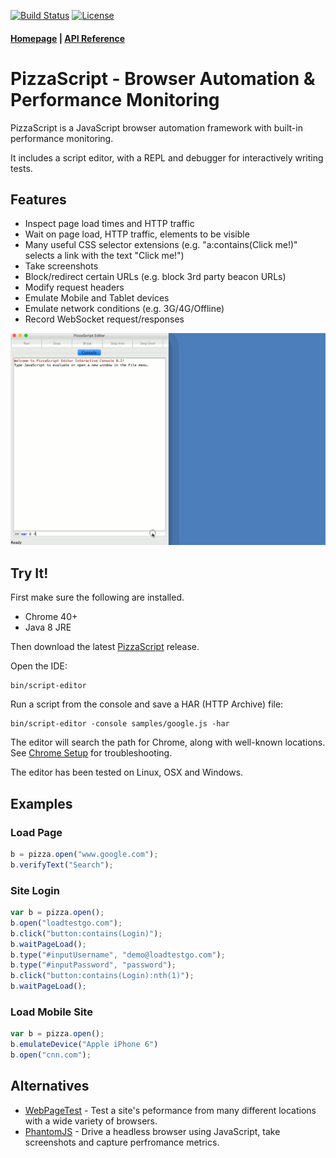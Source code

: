 [![Build Status](https://travis-ci.org/loadtestgo/pizzascript.svg?branch=master)](https://travis-ci.org/loadtestgo/pizzascript)
[![License](https://img.shields.io/badge/licence-BSD--3--Clause-blue.svg)](https://github.com/loadtestgo/pizzascript/blob/master/LICENSE.BSD)

#### [Homepage](http://pizzascript.org) | [API Reference](http://pizzascript.org/api)

# PizzaScript - Browser Automation & Performance Monitoring

PizzaScript is a JavaScript browser automation framework with built-in performance monitoring.

It includes a script editor, with a REPL and debugger for interactively writing tests.

## Features

- Inspect page load times and HTTP traffic
- Wait on page load, HTTP traffic, elements to be visible
- Many useful CSS selector extensions (e.g. "a:contains(Click me!)" selects a link with the
  text "Click me!")
- Take screenshots
- Block/redirect certain URLs (e.g. block 3rd party beacon URLs)
- Modify request headers
- Emulate Mobile and Tablet devices
- Emulate network conditions (e.g. 3G/4G/Offline)
- Record WebSocket request/responses

![PizzaScript Editor](script-editor/script-record.gif)

## Try It!

First make sure the following are installed.

+ Chrome 40+
+ Java 8 JRE

Then download the latest [PizzaScript](https://github.com/loadtestgo/pizzascript/releases/download/v0.2.5/script-editor-0.2.5.zip) release.

Open the IDE:

    bin/script-editor

Run a script from the console and save a HAR (HTTP Archive) file:

    bin/script-editor -console samples/google.js -har

The editor will search the path for Chrome, along with well-known locations. See [Chrome Setup](https://github.com/loadtestgo/pizzascript/wiki/Chrome-Setup) for troubleshooting.

The editor has been tested on Linux, OSX and Windows.


## Examples

### Load Page

```javascript
b = pizza.open("www.google.com");
b.verifyText("Search");
```

### Site Login

```javascript
var b = pizza.open();
b.open("loadtestgo.com");
b.click("button:contains(Login)");
b.waitPageLoad();
b.type("#inputUsername", "demo@loadtestgo.com");
b.type("#inputPassword", "password");
b.click("button:contains(Login):nth(1)");
b.waitPageLoad();
```

### Load Mobile Site

```javascript
var b = pizza.open();
b.emulateDevice("Apple iPhone 6")
b.open("cnn.com");
```

## Alternatives

* [WebPageTest](https://www.webpagetest.org) - Test a site's peformance from many different locations with a wide variety of browsers.
* [PhantomJS](http://phantomjs.org) - Drive a headless browser using JavaScript, take screenshots and capture perfromance metrics.
